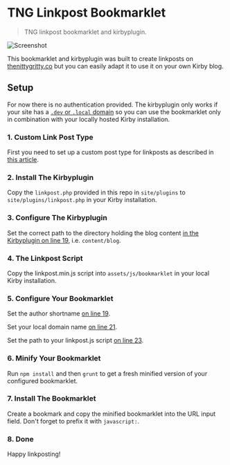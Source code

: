 # TNG Linkpost Bookmarklet

> TNG linkpost bookmarklet and kirbyplugin.

![Screenshot](https://raw.github.com/thenittygritty/linkpost-bookmarklet/master/screenshot.png)

This bookmarklet and kirbyplugin was built to create linkposts on [thenittygritty.co](http://thenittygritty.co) but you can easily adapt it to use it on your own Kirby blog.

## Setup
For now there is no authentication provided. The kirbyplugin only works if your site has a [`.dev` or `.local` domain](https://github.com/thenittygritty/linkpost-bookmarklet/blob/master/site/plugins/linkpost.php#L10-14) so you can use the bookmarklet only in combination with your locally hosted Kirby installation.

### 1. Custom Link Post Type
First you need to set up a custom post type for linkposts as described in [this article](http://getkirby.com/blog/custom-post-types).

### 2. Install The Kirbyplugin
Copy the `linkpost.php` provided in this repo in `site/plugins` to `site/plugins/linkpost.php` in your Kirby installation.
 
### 3. Configure The Kirbyplugin
Set the correct path to the directory holding the blog content [in the Kirbyplugin on line 19](https://github.com/thenittygritty/linkpost-bookmarklet/blob/master/site/plugins/linkpost.php#L19), i.e. `content/blog`.

### 4. The Linkpost Script
Copy the linkpost.min.js script into `assets/js/bookmarklet` in your local Kirby installation.

### 5. Configure Your Bookmarklet
Set the author shortname [on line 19](https://github.com/thenittygritty/linkpost-bookmarklet/blob/master/assets/js/bookmarklet/bookmarklet.js#L19). 

Set your local domain name [on line 21](https://github.com/thenittygritty/linkpost-bookmarklet/blob/master/assets/js/bookmarklet/bookmarklet.js#L21).

Set the path to your linkpost.js script [on line 23](https://github.com/thenittygritty/linkpost-bookmarklet/blob/master/assets/js/bookmarklet/bookmarklet.js#L21).

### 6. Minify Your Bookmarklet
Run `npm install` and then `grunt` to get a fresh minified version of your configured bookmarklet.

### 7. Install The Bookmarklet
Create a bookmark and copy the minified bookmarklet into the URL input field. Don't forget to prefix it with `javascript:`.

### 8. Done
Happy linkposting!







